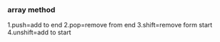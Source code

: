 ### array method

1.push=add to end
2.pop=remove from end
3.shift=remove form start
4.unshift=add to start